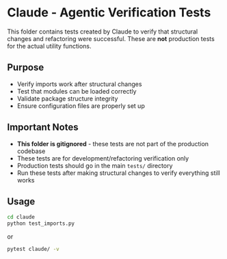 # Claude - Agentic Verification Tests

This folder contains tests created by Claude to verify that structural changes and refactoring were successful. These are **not** production tests for the actual utility functions.

## Purpose

- Verify imports work after structural changes
- Test that modules can be loaded correctly
- Validate package structure integrity
- Ensure configuration files are properly set up

## Important Notes

- **This folder is gitignored** - these tests are not part of the production codebase
- These tests are for development/refactoring verification only
- Production tests should go in the main `tests/` directory
- Run these tests after making structural changes to verify everything still works

## Usage

```bash
cd claude
python test_imports.py
```

or 

```bash
pytest claude/ -v
```
